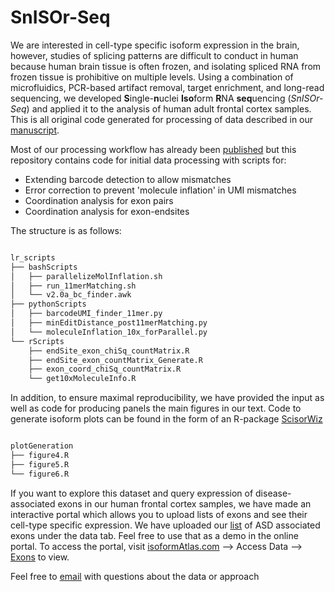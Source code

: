 # SnISOr-Seq

We are interested in cell-type specific isoform expression in the brain,
however, studies of splicing patterns are difficult to conduct in human because
human brain tissue is often frozen, and isolating spliced RNA from frozen tissue
is prohibitive on multiple levels.
Using a combination of microfluidics, PCR-based artifact removal,
target enrichment, and long-read sequencing, we developed 
**S**ingle-**n**uclei **Iso**form **R**NA **seq**uencing (*SnISOr-Seq*)
and applied it to the analysis of human adult frontal cortex samples.
This is all original code generated for processing of data described
in our [manuscript](https://www.biorxiv.org/content/10.1101/2021.12.29.474385v1).

Most of our processing workflow has already been
[published](https://github.com/noush-joglekar/scisorseqr) but
this repository contains code for initial data processing with scripts for:

- Extending barcode detection to allow mismatches
- Error correction to prevent 'molecule inflation' in UMI mismatches
- Coordination analysis for exon pairs
- Coordination analysis for exon-endsites

The structure is as follows:

```bash

lr_scripts
├── bashScripts
│   ├── parallelizeMolInflation.sh
│   ├── run_11merMatching.sh
│   └── v2.0a_bc_finder.awk
├── pythonScripts
│   ├── barcodeUMI_finder_11mer.py
│   ├── minEditDistance_post11merMatching.py
│   └── moleculeInflation_10x_forParallel.py
└── rScripts
    ├── endSite_exon_chiSq_countMatrix.R
    ├── endSite_exon_countMatrix_Generate.R
    ├── exon_coord_chiSq_countMatrix.R
    └── get10xMoleculeInfo.R

```

In addition, to ensure maximal reproducibility,
we have provided the input as well as code for producing panels
the main figures in our text. Code to generate isoform plots can be
found in the form of an R-package [ScisorWiz](https://github.com/ans4013/ScisorWiz)

```bash

plotGeneration
├── figure4.R
├── figure5.R
└── figure6.R

```

If you want to explore this dataset and query expression of disease-associated exons
in our human frontal cortex samples, we have made an interactive portal which allows
you to upload lists of exons and see their cell-type specific expression. We have uploaded
our [list](data/diseaseAssocExons_ASD.txt)
of ASD associated exons under the data tab. Feel free to use that as a demo 
in the online portal. To access the portal, visit 
[isoformAtlas.com](https://isoformatlas.com/) --> Access Data --> 
[Exons](https://noush-joglekar.shinyapps.io/snisorDisease/) to view.

Feel free to [email](mailto:anj2026@med.cornell.edu) with questions
about the data or approach
